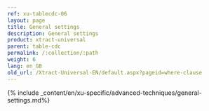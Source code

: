 ```yaml
---
ref: xu-tablecdc-06
layout: page
title: General settings
description: General settings
product: xtract-universal
parent: table-cdc
permalink: /:collection/:path
weight: 6
lang: en_GB
old_url: /Xtract-Universal-EN/default.aspx?pageid=where-clause
---
```


{% include _content/en/xu-specific/advanced-techniques/general-settings.md%}